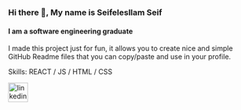 ### Hi there 👋, My name is Seifelesllam Seif 
#### I am a software engineering graduate
I made this project just for fun, it allows you to create nice and simple GitHub Readme files that you can copy/paste and use in your profile.

Skills: REACT / JS / HTML / CSS



[<img src='https://cdn.jsdelivr.net/npm/simple-icons@3.0.1/icons/linkedin.svg' alt='linkedin' height='40'>](https://www.linkedin.com/in/https://www.linkedin.com/in/seif-saif-183688244//)  

